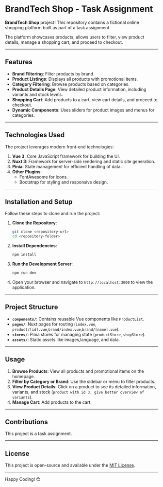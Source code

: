 # BrandTech Shop - Task Assignment

**BrandTech Shop** project! This repository contains a fictional online shopping platform built as part of a task assignment. 

The platform showcases products, allows users to filter, view product details, manage a shopping cart, and proceed to checkout.

---

## Features
- **Brand Filtering**: Filter products by brand.
- **Product Listings**: Displays all products with promotional items.
- **Category Filtering**: Browse products based on categories.
- **Product Details Page**: View detailed product information, including variants and stock levels.
- **Shopping Cart**: Add products to a cart, view cart details, and proceed to checkout.
- **Dynamic Components**: Uses sliders for product images and menus for categories.

---

## Technologies Used

The project leverages modern front-end technologies:

1. **Vue 3**: Core JavaScript framework for building the UI.
2. **Nuxt 3**: Framework for server-side rendering and static site generation.
3. **Pinia**: State management for efficient handling of data.
4. **Other Plugins**: 
   - FontAwesome for icons.
   - Bootstrap for styling and responsive design.

---

## Installation and Setup

Follow these steps to clone and run the project:

1. **Clone the Repository**:
   ```bash
   git clone <repository-url>
   cd <repository-folder>
   ```

2. **Install Dependencies**:
   ```bash
   npm install
   ```

3. **Run the Development Server**:
   ```bash
   npm run dev
   ```

4. Open your browser and navigate to `http://localhost:3000` to view the application.

---

## Project Structure

- **`components/`**: Contains reusable Vue components like `ProductList`.
- **`pages/`**: Nuxt pages for routing (`index.vue`, `product/[id].vue`,`brand/index.vue`,`brand/[name].vue`).
- **`stores/`**: Pinia stores for managing state (`productStore`, `shopStore`).
- **`assets/`**: Static assets like images,language, and data.

---

## Usage

1. **Browse Products**: View all products and promotional items on the homepage.
2. **Filter by Category or Brand**: Use the sidebar or menu to filter products.
3. **View Product Details**: Click on a product to see its detailed information, variants, and stock (`product with id 3, give better overview of variants`).
4. **Manage Cart**: Add products to the cart.

---

## Contributions

This project is a task assignment.

---

## License

This project is open-source and available under the [MIT License](LICENSE).

---

Happy Coding! 😊